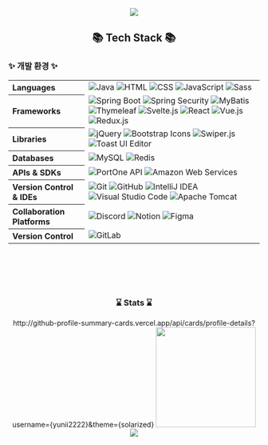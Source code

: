 <p align='center'>
    <img src="https://capsule-render.vercel.app/api?type=waving&color=auto&height=230&section=header&text=Yunii%20GitHub!👋🏻&fontSize=70&animation=fadeIn&fontAlignY=38&desc=&descAlignY=51&descAlign=62"/>
</p>

<div align="center">
	<h2>📚 Tech Stack 📚</h2> 
</div>

<h3> ✨ 개발 환경 ✨ </h3>
<table>
  <tbody>
    <tr>
      <th align="left">Languages</th>
      <td>
        <img alt="Java" src="https://img.shields.io/badge/Java-007396?style=for-the-badge&logo=openjdk&logoColor=white"/>
        <img alt="HTML" src="https://img.shields.io/badge/HTML-E34F26?style=for-the-badge&logo=html5&logoColor=white" />
        <img alt="CSS" src="https://img.shields.io/badge/CSS-1572B6?style=for-the-badge&logo=css3&logoColor=white" />
        <img alt="JavaScript" src="https://img.shields.io/badge/javascript-%23323330.svg?style=for-the-badge&logo=javascript&logoColor=%23F7DF1E">
        <img alt="Sass" src="https://img.shields.io/badge/Sass-CC6699?style=for-the-badge&logo=Sass&logoColor=white" />
      </td>
    </tr>
    <tr>
      <th align="left">Frameworks</th>
      <td>
        <img alt="Spring Boot" src="https://img.shields.io/badge/Spring_Boot-6DB33F?style=for-the-badge&logo=spring-boot&logoColor=white" />
        <img alt="Spring Security" src="https://img.shields.io/badge/Spring_Security-6DB33F?style=for-the-badge&logo=spring-security&logoColor=white" />
        <img alt="MyBatis" src="https://img.shields.io/badge/MyBatis-4479A1?style=for-the-badge&logo=mybatis&logoColor=white" />
        <img alt="Thymeleaf" src="https://img.shields.io/badge/Thymeleaf-005F0F?style=for-the-badge&logo=thymeleaf&logoColor=white" />
        <img alt="Svelte.js" src="https://img.shields.io/badge/Svelte.js-FF3E00?style=for-the-badge&logo=tSvelte.js&logoColor=white" />
        <img alt="React" src="https://img.shields.io/badge/React-61DAFB?style=for-the-badge&logo=React&logoColor=white" />
        <img alt="Vue.js" src="https://img.shields.io/badge/Vue.js-4FC08D?style=for-the-badge&logo=Vue.js&logoColor=white" />
        <img alt="Redux.js" src="https://img.shields.io/badge/Redux.js-764ABC?style=for-the-badge&logo=Redux&logoColor=white" />
      </td>
    </tr>
    <tr>
      <th align="left">Libraries</th>
      <td>
        <img alt="jQuery" src="https://img.shields.io/badge/jQuery-0769AD?style=for-the-badge&logo=jquery&logoColor=white" />
        <img alt="Bootstrap Icons" src="https://img.shields.io/badge/bootstrap_icons-white?style=for-the-badge&logo=Bootstrap&logoColor=white&color=712cf9" />
        <img alt="Swiper.js" src="https://img.shields.io/badge/Swiper.js-6332F6?style=for-the-badge&logo=swiper&logoColor=white" />
        <img alt="Toast UI Editor" src="https://img.shields.io/badge/Toast_UI_Editor-7952B3?style=for-the-badge&logo=toast&logoColor=white" />
      </td>
    </tr>
    <tr>
      <th align="left">Databases</th>
      <td>
        <img alt="MySQL" src="https://img.shields.io/badge/MySQL-4479A1?style=for-the-badge&logo=mysql&logoColor=white" />
        <img alt="Redis" src="https://img.shields.io/badge/Redis-DC382D?style=for-the-badge&logo=redis&logoColor=white" />
      </td>
    </tr>
    <tr>
      <th align="left">APIs & SDKs</th>
      <td>
        <img alt="PortOne API" src="https://img.shields.io/badge/PortOne_API-f97316?style=for-the-badge&logo=api&logoColor=white" />
        <img alt="Amazon Web Services" src="https://img.shields.io/badge/Amazonwebservices-232F3E?style=for-the-badge&logo=Amazonwebservices&logoColor=white" />
      </td>
    </tr>
    <tr>
      <th align="left">Version Control & IDEs</th>
      <td>
        <img alt="Git" src="https://img.shields.io/badge/Git-F05032?style=for-the-badge&logo=git&logoColor=white" />
        <img alt="GitHub" src="https://img.shields.io/badge/GitHub-181717?style=for-the-badge&logo=github&logoColor=white" />
        <img alt="IntelliJ IDEA" src="https://img.shields.io/badge/IntelliJ_IDEA-000000?style=for-the-badge&logo=intellij-idea&logoColor=white" />
        <img alt="Visual Studio Code" src="https://img.shields.io/badge/VisualStudioCode-007ACC?style=for-the-badge&logo=VisualStudioCode&logoColor=white" />
        <img alt="Apache Tomcat" src="https://img.shields.io/badge/Apachetomcat-F8DC75?style=for-the-badge&logo=Apachetomcat&logoColor=white" />
      </td>
    </tr>
    <tr>
      <th align="left">Collaboration Platforms</th>
      <td>
        <img alt="Discord" src="https://img.shields.io/badge/Discord-%235865F2.svg?style=for-the-badge&logo=discord&logoColor=white" />
        <img alt="Notion" src="https://img.shields.io/badge/Notion-%23000000.svg?style=for-the-badge&logo=notion&logoColor=white" />
        <img alt="Figma" src="https://img.shields.io/badge/figma-%23F24E1E.svg?style=for-the-badge&logo=figma&logoColor=white" />
      </td>
    </tr>
    <tr>
      <th align="left">Version Control</th>
      <td>
        <img alt="GitLab" src="https://img.shields.io/badge/GitLab-FC6D26?style=for-the-badge&logo=GitLab&logoColor=white" />
      </td>
    </tr>
  </tbody>
</table>
<br/>
<br/>
<br/>
<br/>
<div align="center">
	<h3> ⌛️ Stats ⌛️ </h2> 
</div>
<div align="center">
	<div>
		http://github-profile-summary-cards.vercel.app/api/cards/profile-details?username={yunii2222}&theme={solarized}
<!-- 		<img src="https://github-readme-stats.vercel.app/api/top-langs/?username=yunii2222&layout=compact"><br><br>
		<img src="https://github-readme-stats.vercel.app/api?username=yunii2222&show_icons=true"> -->
<!-- 		<img src="https://github-readme-stats.vercel.app/api?username=yunii2222&show_icons=true&theme=dracula"> -->
		<img src="https://github-readme-stats.vercel.app/api?username=yunii2222&show_icons=true&theme=solarized-light" height="200">
		<img src="https://github-readme-stats.vercel.app/api/top-langs/?username=anuraghazra&layout=compact&theme=solarized-light">
	</div>
</div>
<br/>
<br/>
<br/>
<br/>
<!-- <div align="center">
	<img src="https://capsule-render.vercel.app/api?type=waving&color=auto&height=200&section=footer">
</div> -->


